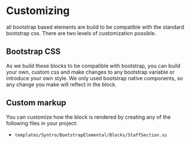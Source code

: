 # Customizing
all bootstrap based elements are build to be compatible with the standard
bootstrap css. There are two levels of customization possible.

## Bootstrap CSS
As we build these blocks to be compatible with bootstrap, you can build your
own, custom css and make changes to any bootstrap variable or introduce your
own style. We only used bootstrap native components, so any change you make
will reflect in the block.

## Custom markup
You can customize how the block is rendered by creating any of the following
files in your project:

* `templates/Syntro/BootstrapElemental/Blocks/StaffSection.ss`
